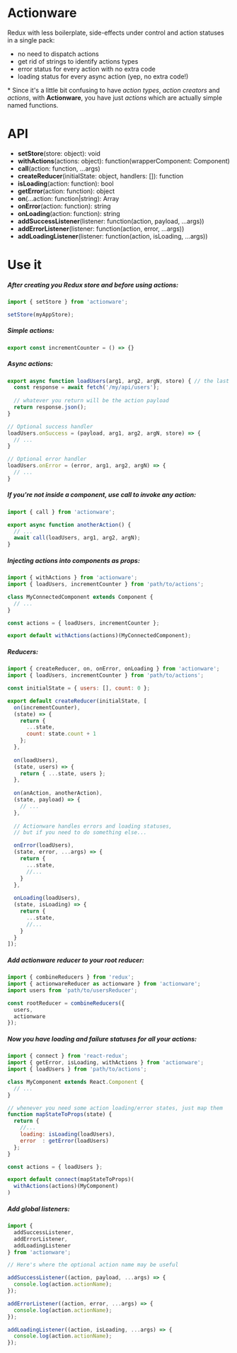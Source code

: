 # Actionware
Redux with less boilerplate, side-effects under control and action statuses in a single pack:
- no need to dispatch actions
- get rid of strings to identify actions types
- error status for every action with no extra code
- loading status for every async action (yep, no extra code!)

\* Since it's a little bit confusing to have _action types_, _action creators_ and _actions_, with **Actionware**, you have just _actions_ which are actually simple named functions.

# API
- **setStore**(store: object): void
- **withActions**(actions: object): function(wrapperComponent: Component)
- **call**(action: function, ...args)
- **createReducer**(initialState: object, handlers: []): function
- **isLoading**(action: function): bool
- **getError**(action: function): object
- **on**(...action: function|string): Array<string>
- **onError**(action: function): string
- **onLoading**(action: function): string
- **addSuccessListener**(listener: function(action, payload, ...args))
- **addErrorListener**(listener: function(action, error, ...args))
- **addLoadingListener**(listener: function(action, isLoading, ...args))

# Use it

##### After creating you Redux store and before using actions:

```js
import { setStore } from 'actionware';

setStore(myAppStore);
```

##### Simple actions:
```js
export const incrementCounter = () => {}
```

##### Async actions:
```js
export async function loadUsers(arg1, arg2, argN, store) { // the last arg is always the store
  const response = await fetch('/my/api/users');
  
  // whatever you return will be the action payload 
  return response.json();   
}

// Optional success handler
loadUsers.onSuccess = (payload, arg1, arg2, argN, store) => {
  // ...
}

// Optional error handler
loadUsers.onError = (error, arg1, arg2, argN) => {
  // ...
}
```

##### If you're not inside a component, use call to invoke any action: 
```js
import { call } from 'actionware';

export async function anotherAction() {
  // ...
  await call(loadUsers, arg1, arg2, argN);
}
```

##### Injecting actions into components as props:
```js
import { withActions } from 'actionware';
import { loadUsers, incrementCounter } from 'path/to/actions';

class MyConnectedComponent extends Component {
  // ...
}

const actions = { loadUsers, incrementCounter };

export default withActions(actions)(MyConnectedComponent);
```

##### Reducers:
```js
import { createReducer, on, onError, onLoading } from 'actionware';
import { loadUsers, incrementCounter } from 'path/to/actions';

const initialState = { users: [], count: 0 };

export default createReducer(initialState, [
  on(incrementCounter), 
  (state) => {
    return { 
      ...state, 
      count: state.count + 1
    };  
  },
  
  on(loadUsers), 
  (state, users) => {
    return { ...state, users };
  },
  
  on(anAction, anotherAction),
  (state, payload) => { 
    // ...
  },
  
  // Actionware handles errors and loading statuses,
  // but if you need to do something else...

  onError(loadUsers), 
  (state, error, ...args) => {
    return {
      ...state,
      //...
    }
  },
  
  onLoading(loadUsers), 
  (state, isLoading) => {
    return {
      ...state,
      //...
    }
  }
]);
```

##### Add actionware reducer to your root reducer:
```js
import { combineReducers } from 'redux';
import { actionwareReducer as actionware } from 'actionware';
import users from 'path/to/usersReducer';

const rootReducer = combineReducers({
  users,
  actionware
});
```

##### Now you have loading and failure statuses for all your actions:
```js
import { connect } from 'react-redux'; 
import { getError, isLoading, withActions } from 'actionware';
import { loadUsers } from 'path/to/actions';

class MyComponent extends React.Component {
  // ...  
}

// whenever you need some action loading/error states, just map them
function mapStateToProps(state) {
  return {
    //...
    loading: isLoading(loadUsers),
    error  : getError(loadUsers)
  };
}

const actions = { loadUsers };

export default connect(mapStateToProps)(
  withActions(actions)(MyComponent)
)
```

##### Add global listeners:
```js
import { 
  addSuccessListener, 
  addErrorListener, 
  addLoadingListener 
} from 'actionware';

// Here's where the optional action name may be useful

addSuccessListener((action, payload, ...args) => {
  console.log(action.actionName);
});

addErrorListener((action, error, ...args) => {
  console.log(action.actionName);
});

addLoadingListener((action, isLoading, ...args) => {
  console.log(action.actionName);
});
```
